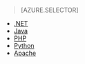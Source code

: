 > [AZURE.SELECTOR]
- [.NET](/documentation/articles/service-bus-amqp-dotnet)
- [Java](/documentation/articles/service-bus-amqp-java)
- [PHP](/documentation/articles/service-bus-amqp-php)
- [Python](/documentation/articles/service-bus-amqp-python)
- [Apache](/documentation/articles/service-bus-amqp-apache)

<!---HONumber=Mooncake_1207_2015-->